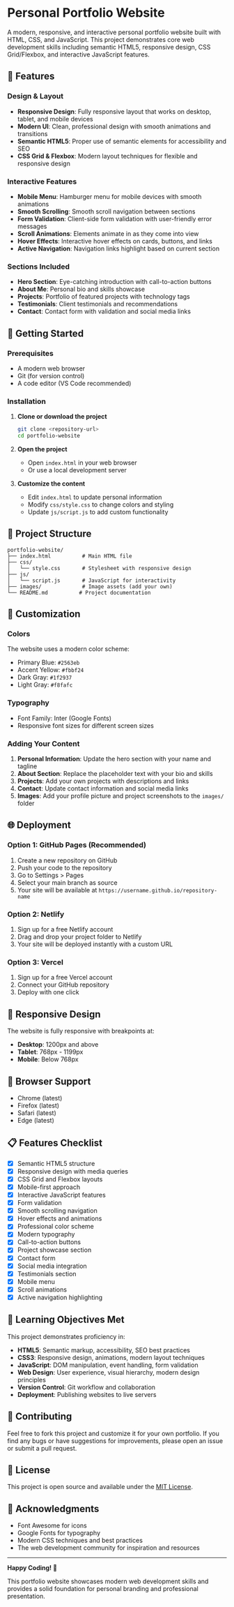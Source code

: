 # Personal Portfolio Website

A modern, responsive, and interactive personal portfolio website built with HTML, CSS, and JavaScript. This project demonstrates core web development skills including semantic HTML5, responsive design, CSS Grid/Flexbox, and interactive JavaScript features.

## 🌟 Features

### Design & Layout
- **Responsive Design**: Fully responsive layout that works on desktop, tablet, and mobile devices
- **Modern UI**: Clean, professional design with smooth animations and transitions
- **Semantic HTML5**: Proper use of semantic elements for accessibility and SEO
- **CSS Grid & Flexbox**: Modern layout techniques for flexible and responsive design

### Interactive Features
- **Mobile Menu**: Hamburger menu for mobile devices with smooth animations
- **Smooth Scrolling**: Smooth scroll navigation between sections
- **Form Validation**: Client-side form validation with user-friendly error messages
- **Scroll Animations**: Elements animate in as they come into view
- **Hover Effects**: Interactive hover effects on cards, buttons, and links
- **Active Navigation**: Navigation links highlight based on current section

### Sections Included
- **Hero Section**: Eye-catching introduction with call-to-action buttons
- **About Me**: Personal bio and skills showcase
- **Projects**: Portfolio of featured projects with technology tags
- **Testimonials**: Client testimonials and recommendations
- **Contact**: Contact form with validation and social media links

## 🚀 Getting Started

### Prerequisites
- A modern web browser
- Git (for version control)
- A code editor (VS Code recommended)

### Installation

1. **Clone or download the project**
   ```bash
   git clone <repository-url>
   cd portfolio-website
   ```

2. **Open the project**
   - Open `index.html` in your web browser
   - Or use a local development server

3. **Customize the content**
   - Edit `index.html` to update personal information
   - Modify `css/style.css` to change colors and styling
   - Update `js/script.js` to add custom functionality

## 📁 Project Structure

```
portfolio-website/
├── index.html          # Main HTML file
├── css/
│   └── style.css       # Stylesheet with responsive design
├── js/
│   └── script.js       # JavaScript for interactivity
├── images/             # Image assets (add your own)
└── README.md          # Project documentation
```

## 🎨 Customization

### Colors
The website uses a modern color scheme:
- Primary Blue: `#2563eb`
- Accent Yellow: `#fbbf24`
- Dark Gray: `#1f2937`
- Light Gray: `#f8fafc`

### Typography
- Font Family: Inter (Google Fonts)
- Responsive font sizes for different screen sizes

### Adding Your Content
1. **Personal Information**: Update the hero section with your name and tagline
2. **About Section**: Replace the placeholder text with your bio and skills
3. **Projects**: Add your own projects with descriptions and links
4. **Contact**: Update contact information and social media links
5. **Images**: Add your profile picture and project screenshots to the `images/` folder

## 🌐 Deployment

### Option 1: GitHub Pages (Recommended)
1. Create a new repository on GitHub
2. Push your code to the repository
3. Go to Settings > Pages
4. Select your main branch as source
5. Your site will be available at `https://username.github.io/repository-name`

### Option 2: Netlify
1. Sign up for a free Netlify account
2. Drag and drop your project folder to Netlify
3. Your site will be deployed instantly with a custom URL

### Option 3: Vercel
1. Sign up for a free Vercel account
2. Connect your GitHub repository
3. Deploy with one click

## 📱 Responsive Design

The website is fully responsive with breakpoints at:
- **Desktop**: 1200px and above
- **Tablet**: 768px - 1199px
- **Mobile**: Below 768px

## 🔧 Browser Support

- Chrome (latest)
- Firefox (latest)
- Safari (latest)
- Edge (latest)

## 📋 Features Checklist

- [x] Semantic HTML5 structure
- [x] Responsive design with media queries
- [x] CSS Grid and Flexbox layouts
- [x] Mobile-first approach
- [x] Interactive JavaScript features
- [x] Form validation
- [x] Smooth scrolling navigation
- [x] Hover effects and animations
- [x] Professional color scheme
- [x] Modern typography
- [x] Call-to-action buttons
- [x] Project showcase section
- [x] Contact form
- [x] Social media integration
- [x] Testimonials section
- [x] Mobile menu
- [x] Scroll animations
- [x] Active navigation highlighting

## 🎯 Learning Objectives Met

This project demonstrates proficiency in:
- **HTML5**: Semantic markup, accessibility, SEO best practices
- **CSS3**: Responsive design, animations, modern layout techniques
- **JavaScript**: DOM manipulation, event handling, form validation
- **Web Design**: User experience, visual hierarchy, modern design principles
- **Version Control**: Git workflow and collaboration
- **Deployment**: Publishing websites to live servers

## 🤝 Contributing

Feel free to fork this project and customize it for your own portfolio. If you find any bugs or have suggestions for improvements, please open an issue or submit a pull request.

## 📄 License

This project is open source and available under the [MIT License](LICENSE).

## 🙏 Acknowledgments

- Font Awesome for icons
- Google Fonts for typography
- Modern CSS techniques and best practices
- The web development community for inspiration and resources

---

**Happy Coding! 🚀**

This portfolio website showcases modern web development skills and provides a solid foundation for personal branding and professional presentation. 